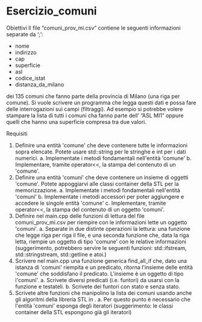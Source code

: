 # Esercizio_comuni

Obiettivi
Il file “comuni_prov_mi.csv” contiene le seguenti informazioni separate da ‘;’:
- nome
- indirizzo
- cap
- superficie
- asl
- codice_istat
- distanza_da_milano

dei 135 comuni che fanno parte della provincia di Milano (una riga per comune). Si
vuole scrivere un programma che legga questi dati e possa fare delle interrogazioni
sui campi (filtraggi). Ad esempio si potrebbe volere stampare la lista di tutti i comuni
cha fanno parte dell’ ”ASL MI1” oppure quelli che hanno una superficie compresa tra
due valori.

Requisiti
1. Definire una entità 'comune' che deve contenere tutte le informazioni sopra
    elencate. Potete usare std::string per le stringhe e int per i dati numerici.
    a. Implementate i metodi fondamentali nell'entità 'comune'
    b. Implementare, tramite operator<<, la stampa del contenuto di un
    'comune'.
2. Definire una entità 'comuni' che deve contenere un insieme di oggetti 'comune'.
    Potete appoggiarvi alle classi container della STL per la memorizzazione.
    a. Implementate i metodi fondamentali nell'entità 'comuni'
    b. Implementate i metodi accessori per poter aggiungere e accedere le
    singole entità 'comune'
    c. Implementare, tramite operator<<, la stampa del contenuto di un
    oggetto 'comuni'.
3. Definire nel main.cpp delle funzioni di lettura del file comuni_prov_mi.csv per
    riempire con le informazioni lette un oggetto 'comuni'.
    a. Separate in due distinte operazioni la lettura: una funzione che legge riga
    per riga il file, e una seconda funzione che, data la riga letta, riempie un
    oggetto di tipo 'comune' con le relative informazioni (suggerimento,
    potrebbero servire le seguenti funzioni: std::ifstream, std::stringstream,
    std::getline e atoi.)
4. Scrivere nel main.cpp una funzione generica find_all_if che, dato una istanza di
    'comuni' riempita e un predicato, ritorna l'insieme delle entità 'comune' che
    soddisfano il predicato. L'insieme è un oggetto di tipo ì'comuni'.
    a. Scrivete diversi predicati (i.e. funtori) da usarsi con la funzione e testateli.
    b. Scrivete dei funtori con stato e senza stato.
5. Scrivete altre funzioni che manipolino la lista dei comuni usando anche gli
    algoritmi della libreria STL in <algorithm>.
    a. Per questo punto è necessario che l'entità 'comuni' esponga degli iteratori
    (suggerimento: le classi container della STL espongono già gli iteratori)
